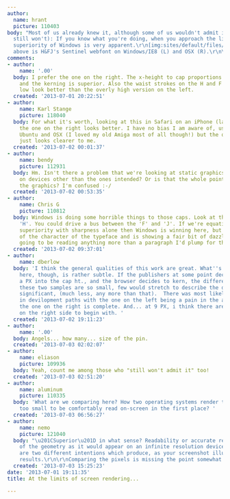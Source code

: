 ```yaml
---
author:
  name: hrant
  picture: 110403
body: "Most of us already knew it, although some of us wouldn't admit it (and some
  still won't): If you know what you're doing, when you approach the limits the rendering
  superiority of Windows is very apparent.\r\n[img:sites/default/files/old-images/Sentinel9_5512.jpg]\r\nThe
  above is H&FJ's Sentinel webfont on Windows/IE8 (L) and OSX (R).\r\n\r\nhhp\r\n"
comments:
- author:
    name: '.00'
  body: I prefer the one on the right. The x-height to cap proportions are better
    and the kerning is superior. Also the waist strokes on the H and F while a tad
    low look better than the overly high version on the left.
  created: '2013-07-01 20:22:51'
- author:
    name: Karl Stange
    picture: 118040
  body: For what it's worth, looking at this in Safari on an iPhone (late at night),
    the one on the right looks better. I have no bias I am aware of, use Windows 7,
    Ubuntu and OSX (I loved my old Amiga most of all though!) but the one on the right
    just looks clearer to me.
  created: '2013-07-02 00:01:37'
- author:
    name: bendy
    picture: 112931
  body: Hm. Isn't there a problem that we're looking at static graphics of webfonts
    on devices other than the ones intended? Or is that the whole point of making
    the graphics? I'm confused :-/
  created: '2013-07-02 00:53:35'
- author:
    name: Chris G
    picture: 110812
  body: Windows is doing some horrible things to those caps. Look at the bar on the
    'H'. You could drive a bus between the 'F' and 'J'. If we're equating rendering
    superiority with sharpness alone then Windows is winning here, but it's lost most
    of the character of the typeface and is showing a fair bit of dazzle. If I was
    going to be reading anything more than a paragraph I'd plump for the OSX rendering.
  created: '2013-07-02 09:37:01'
- author:
    name: dberlow
  body: 'I think the general qualities of this work are great. What''s been compared
    here, though, is rather subtle. If the publishers at some point decide to pump
    a PX into the cap ht., and the browser decides to kern, the differences between
    these two samples are so small, few would stretch to describe the difference as
    significant, (much less, any more than that).  There was most likely a difference
    in devilopment paths with the one on the left being a pain in the ass long after
    the one on the right is complete. And... at 9 PX, i think there are very few users
    on the right side to begin with. '
  created: '2013-07-02 19:11:23'
- author:
    name: '.00'
  body: Angels... how many... size of the pin.
  created: '2013-07-03 02:02:07'
- author:
    name: eliason
    picture: 109936
  body: Yeah, count me among those who "still won't admit it" too!
  created: '2013-07-03 02:51:20'
- author:
    name: aluminum
    picture: 110335
  body: 'What are we comparing here? How two operating systems render type that''s
    too small to be comfortably read on-screen in the first place? '
  created: '2013-07-03 06:56:27'
- author:
    name: nemo
    picture: 121040
  body: "\u201CSuperior\u201D in what sense? Readability or accurate representation
    of the geometry as it would appear on an infinite resolution device?\r\n\r\nThese
    are two different intentions which produce, as your screenshot illustrates, different
    results.\r\n\r\nComparing the pixels is missing the point somewhat."
  created: '2013-07-03 15:25:23'
date: '2013-07-01 19:11:35'
title: At the limits of screen rendering...

---
```

